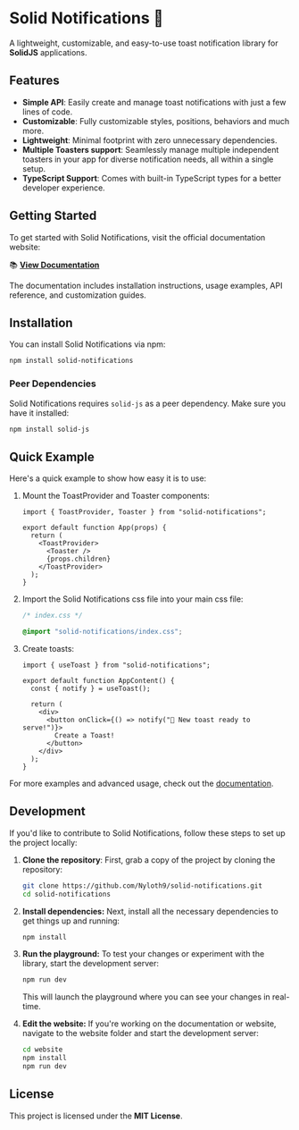# Solid Notifications 🍞

A lightweight, customizable, and easy-to-use toast notification library for **SolidJS** applications.

## Features

- **Simple API**: Easily create and manage toast notifications with just a few lines of code.
- **Customizable**: Fully customizable styles, positions, behaviors and much more.
- **Lightweight**: Minimal footprint with zero unnecessary dependencies.
- **Multiple Toasters support**: Seamlessly manage multiple independent toasters in your app for diverse notification needs, all within a single setup.
- **TypeScript Support**: Comes with built-in TypeScript types for a better developer experience.

## Getting Started

To get started with Solid Notifications, visit the official documentation website:

📚 **[View Documentation](https://solid-notifications.vercel.app/)**

The documentation includes installation instructions, usage examples, API reference, and customization guides.

## Installation

You can install Solid Notifications via npm:

```bash
npm install solid-notifications
```

### Peer Dependencies

Solid Notifications requires `solid-js` as a peer dependency. Make sure you have it installed:

```bash
npm install solid-js
```

## Quick Example

Here's a quick example to show how easy it is to use:

1. Mount the ToastProvider and Toaster components:

    ```tsx
    import { ToastProvider, Toaster } from "solid-notifications";

    export default function App(props) {
      return (
        <ToastProvider>
          <Toaster />
          {props.children}
        </ToastProvider>
      );
    }
    ```

2. Import the Solid Notifications css file into your main css file:

    ```css
    /* index.css */

    @import "solid-notifications/index.css";
    ```

3. Create toasts:

    ```tsx
    import { useToast } from "solid-notifications";

    export default function AppContent() {
      const { notify } = useToast();

      return (
        <div>
          <button onClick={() => notify("🚀 New toast ready to serve!")}>
            Create a Toast!
          </button>
        </div>
      );
    }
    ```

For more examples and advanced usage, check out the [documentation](https://solid-notifications.vercel.app/).

## Development

If you'd like to contribute to Solid Notifications, follow these steps to set up the project locally:

1. **Clone the repository**:
   First, grab a copy of the project by cloning the repository:

   ```bash
   git clone https://github.com/Nyloth9/solid-notifications.git
   cd solid-notifications
   ```

2. **Install dependencies:** Next, install all the necessary dependencies to get things up and running:

   ```bash
   npm install
   ```

3. **Run the playground:** To test your changes or experiment with the library, start the development server:

   ```bash
   npm run dev
   ```

   This will launch the playground where you can see your changes in real-time.

4. **Edit the website:** If you're working on the documentation or website, navigate to the website folder and start the development server:

   ```bash
   cd website
   npm install
   npm run dev
   ```

## License

This project is licensed under the **MIT License**.
